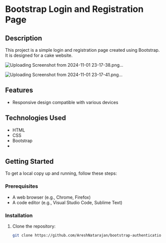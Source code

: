 # Bootstrap Login and Registration Page

## Description
This project is a simple login and registration page created using Bootstrap. It is designed for a cake website.

![Uploading Screenshot from 2024-11-01 23-17-38.png…]()

![Uploading Screenshot from 2024-11-01 23-17-41.png…]()

## Features
- Responsive design compatible with various devices

## Technologies Used
- HTML
- CSS
- Bootstrap
- 
## Getting Started
To get a local copy up and running, follow these steps:

### Prerequisites
- A web browser (e.g., Chrome, Firefox)
- A code editor (e.g., Visual Studio Code, Sublime Text)

### Installation
1. Clone the repository:
   ```bash
   git clone https://github.com/AreshNatarajan/bootstrap-authentication.git
